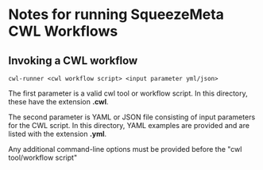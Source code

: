 # Notes for running SqueezeMeta CWL Workflows

## Invoking a CWL workflow
```
cwl-runner <cwl workflow script> <input parameter yml/json>
```
The first parameter is a valid cwl tool or workflow script.  In this directory, these have the extension __.cwl__.

The second parameter is YAML or JSON file consisting of input parameters for the CWL script.
In this directory, YAML examples are provided and are listed with the extension __.yml__.

Any additional command-line options must be provided before the "cwl tool/workflow script"
